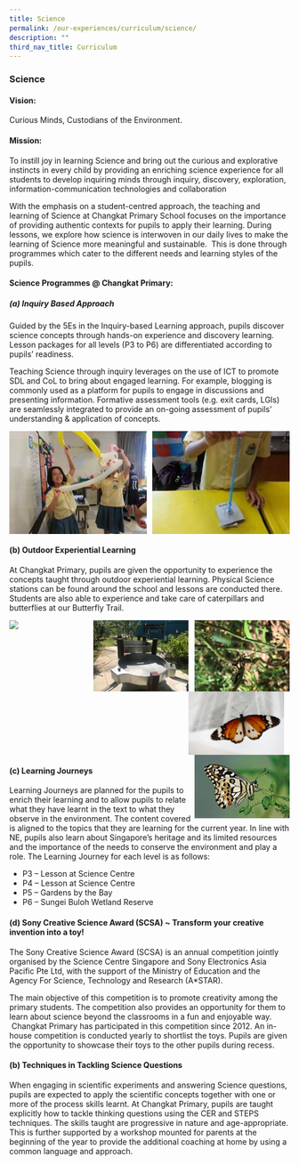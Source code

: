```yaml
---
title: Science
permalink: /our-experiences/curriculum/science/
description: ""
third_nav_title: Curriculum
---
```

### **Science**
#### **Vision:**
Curious Minds, Custodians of the Environment.

#### **Mission:**
To instill joy in learning Science and bring out the curious and explorative instincts in every child by providing an enriching science experience for all students to develop inquiring minds through inquiry, discovery, exploration, information-communication technologies and collaboration

With the emphasis on a student-centred approach, the teaching and learning of Science at Changkat Primary School focuses on the importance of providing authentic contexts for pupils to apply their learning. During lessons, we explore how science is interwoven in our daily lives to make the learning of Science more meaningful and sustainable.  This is done through programmes which cater to the different needs and learning styles of the pupils.

#### **Science Programmes @ Changkat Primary:**
##### **(a) Inquiry Based Approach**
Guided by the 5Es in the Inquiry-based Learning approach, pupils discover science concepts through hands-on experience and discovery learning. Lesson packages for all levels (P3 to P6) are differentiated according to pupils’ readiness.

Teaching Science through inquiry leverages on the use of ICT to promote SDL and CoL to bring about engaged learning. For example, blogging is commonly used as a platform for pupils to engage in discussions and presenting information. Formative assessment tools (e.g. exit cards, LGIs) are seamlessly integrated to provide an on-going assessment of pupils’ understanding & application of concepts.

<img src="/images/science1.jpg" style="width:49%" align=left>
<img src="/images/science2.jpg" style="width:49%" align=right>

<br clear="left">

#### **(b) Outdoor Experiential Learning**
At Changkat Primary, pupils are given the opportunity to experience the concepts taught through outdoor experiential learning. Physical Science stations can be found around the school and lessons are conducted there. Students are also able to experience and take care of caterpillars and butterflies at our Butterfly Trail.

<img src="/images/science3.png" style="width:27%;margin-right:15px;" align = "left">

<img src="/images/science4.jpg" style="width:34%" align=left>
<img src="/images/science5.jpg" style="width:34%" align=right>
<br><br><br><br><br><br><br>
<img src="/images/science6.jpg" style="width:34%" align=left>
<img src="/images/science7.png" style="width:34%" align=right>

<br clear="left">

#### **(c) Learning Journeys**
Learning Journeys are planned for the pupils to enrich their learning and to allow pupils to relate what they have learnt in the text to what they observe in the environment. The content covered is aligned to the topics that they are learning for the current year. In line with NE, pupils also learn about Singapore’s heritage and its limited resources and the importance of the needs to conserve the environment and play a role. The Learning Journey for each level is as follows:

*   P3 – Lesson at Science Centre
*   P4 – Lesson at Science Centre
*   P5 – Gardens by the Bay
*   P6 – Sungei Buloh Wetland Reserve

#### **(d) Sony Creative Science Award (SCSA)  ~  Transform your creative invention into a toy!**
The Sony Creative Science Award (SCSA) is an annual competition jointly organised by the Science Centre Singapore and Sony Electronics Asia Pacific Pte Ltd, with the support of the Ministry of Education and the Agency For Science, Technology and Research (A\*STAR).

The main objective of this competition is to promote creativity among the primary students. The competition also provides an opportunity for them to learn about science beyond the classrooms in a fun and enjoyable way.  Changkat Primary has participated in this competition since 2012. An in-house competition is conducted yearly to shortlist the toys. Pupils are given the opportunity to showcase their toys to the other pupils during recess.

#### **(b) Techniques in Tackling Science Questions**
When engaging in scientific experiments and answering Science questions, pupils are expected to apply the scientific concepts together with one or more of the process skills learnt. At Changkat Primary, pupils are taught explicitly how to tackle thinking questions using the CER and STEPS techniques. The skills taught are progressive in nature and age-appropriate. This is further supported by a workshop mounted for parents at the beginning of the year to provide the additional coaching at home by using a common language and approach.